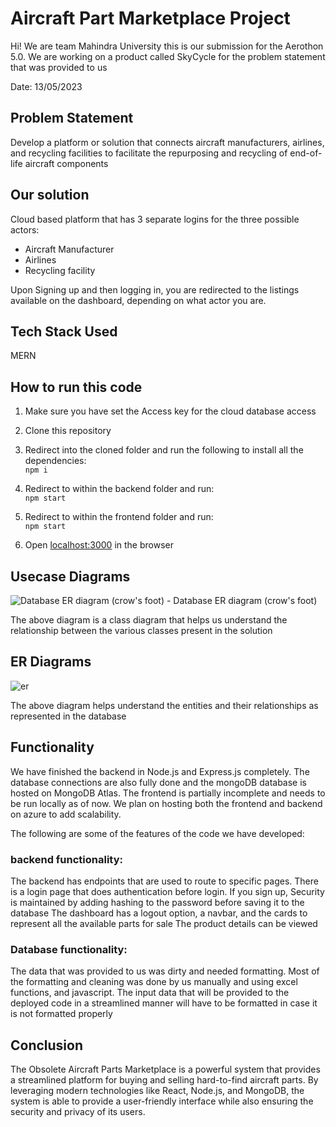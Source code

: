 # Aircraft Part Marketplace Project 

Hi! We are team Mahindra University this is our submission for the Aerothon 5.0. We are working on a product called SkyCycle for the problem statement that was provided to us

Date: 13/05/2023

## Problem Statement

Develop a platform or solution that connects aircraft manufacturers, airlines, and recycling facilities to facilitate the repurposing and recycling of end-of-life aircraft components

## Our solution

Cloud based platform that has 3 separate logins for the three possible actors:
* Aircraft Manufacturer
* Airlines
* Recycling facility

Upon Signing up and then logging in, you are redirected to the listings available on the dashboard, depending on what actor you are.

## Tech Stack Used
MERN

## How to run this code
1. Make sure you have set the Access key for the cloud database access
1. Clone this repository
1. Redirect into the cloned folder and run the following to install all the dependencies:\
 `npm i`

1. Redirect to within the backend folder and run:\
 `npm start`
 
1. Redirect to within the frontend folder and run:\
 `npm start`

1. Open [localhost:3000](http://localhost:3000/) in the browser

## Usecase Diagrams

![Database ER diagram (crow's foot) - Database ER diagram (crow's foot)](https://github.com/aryan-sri-harsha/airbusAerothon5/assets/67188124/c4995768-6d53-4684-ae28-e5e05c6731fb)

The above diagram is a class diagram that helps us understand the relationship between the various classes present in the solution 

## ER Diagrams

![er](https://github.com/aryan-sri-harsha/airbusAerothon5/assets/67188124/a4220285-cb0b-4e61-92af-561e408b59fb)

The above diagram helps understand the entities and their relationships as represented in the database

## Functionality
We have finished the backend in Node.js and Express.js completely. The database connections are also fully done and the mongoDB database is hosted on MongoDB Atlas. The frontend is partially incomplete and needs to be run locally as of now. We plan on hosting both the frontend and backend on azure to add scalability.

The following are some of the features of the code we have developed:

### backend functionality:
The backend has endpoints that are used to route to specific pages. 
There is a login page that does authentication before login. 
If you sign up, Security is maintained by adding hashing to the password before saving it to the database 
The dashboard has a logout option, a navbar, and the cards to represent all the available parts for sale
The product details can be viewed

### Database functionality:
The data that was provided to us was dirty and needed formatting. Most of the formatting and cleaning was done by us manually and using excel functions, and javascript. The input data that will be provided to the deployed code in a streamlined manner will have to be formatted in case it is not formatted properly

## Conclusion

The Obsolete Aircraft Parts Marketplace is a powerful system that provides a streamlined platform for buying and selling hard-to-find aircraft parts. By leveraging modern technologies like React, Node.js, and MongoDB, the system is able to provide a user-friendly interface while also ensuring the security and privacy of its users.


